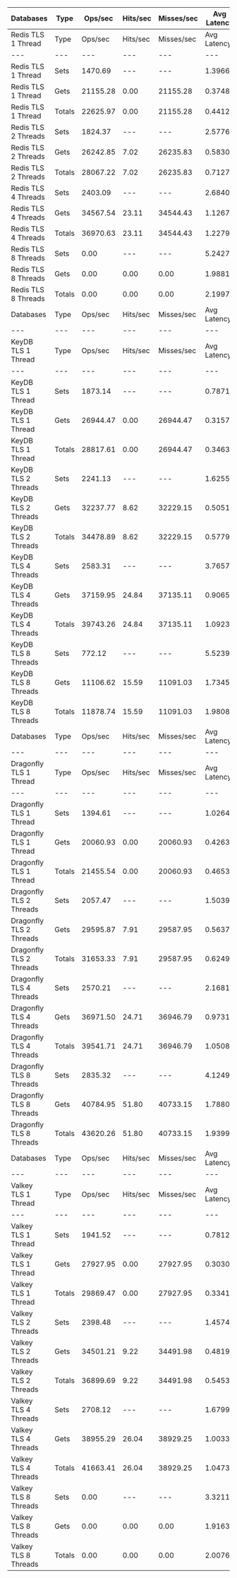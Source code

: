 | Databases | Type | Ops/sec | Hits/sec | Misses/sec | Avg Latency | p50 Latency | p99 Latency | p99.9 Latency | KB/sec |
| --- | --- | --- | --- | --- | --- | --- | --- | --- | --- |
| Redis TLS 1 Thread | Type | Ops/sec | Hits/sec | Misses/sec | Avg Latency | p50 Latency | p99 Latency | p99.9 Latency | KB/sec |
| --- | --- | --- | --- | --- | --- | --- | --- | --- | --- |
Redis TLS 1 Thread | Sets | 1470.69 | --- | --- | 1.39668 | 0.35100 | 20.73500 | 22.91100 | 70.35 |
Redis TLS 1 Thread | Gets | 21155.28 | 0.00 | 21155.28 | 0.37481 | 0.35100 | 1.07900 | 1.49500 | 805.62 |
Redis TLS 1 Thread | Totals | 22625.97 | 0.00 | 21155.28 | 0.44124 | 0.35100 | 1.25500 | 18.43100 | 875.97 |
Redis TLS 2 Threads | Sets | 1824.37 | --- | --- | 2.57766 | 0.58300 | 34.04700 | 36.86300 | 87.28 |
Redis TLS 2 Threads | Gets | 26242.85 | 7.02 | 26235.83 | 0.58306 | 0.55900 | 1.26300 | 2.00700 | 999.36 |
Redis TLS 2 Threads | Totals | 28067.22 | 7.02 | 26235.83 | 0.71271 | 0.55900 | 1.58300 | 32.51100 | 1086.64 |
Redis TLS 4 Threads | Sets | 2403.09 | --- | --- | 2.68402 | 1.02300 | 42.49500 | 48.89500 | 114.96 |
Redis TLS 4 Threads | Gets | 34567.54 | 23.11 | 34544.43 | 1.12673 | 1.00700 | 3.18300 | 4.76700 | 1316.38 |
Redis TLS 4 Threads | Totals | 36970.63 | 23.11 | 34544.43 | 1.22796 | 1.00700 | 3.45500 | 35.32700 | 1431.35 |
Redis TLS 8 Threads | Sets | 0.00 | --- | --- | 5.24272 | 1.83900 | 87.03900 | 98.81500 | 0.00 |
Redis TLS 8 Threads | Gets | 0.00 | 0.00 | 0.00 | 1.98815 | 1.77500 | 5.75900 | 7.55100 | 0.00 |
Redis TLS 8 Threads | Totals | 0.00 | 0.00 | 0.00 | 2.19970 | 1.78300 | 6.39900 | 80.89500 | 0.00 |
| Databases | Type | Ops/sec | Hits/sec | Misses/sec | Avg Latency | p50 Latency | p99 Latency | p99.9 Latency | KB/sec |
| --- | --- | --- | --- | --- | --- | --- | --- | --- | --- |
| KeyDB TLS 1 Thread | Type | Ops/sec | Hits/sec | Misses/sec | Avg Latency | p50 Latency | p99 Latency | p99.9 Latency | KB/sec |
| --- | --- | --- | --- | --- | --- | --- | --- | --- | --- |
KeyDB TLS 1 Thread | Sets | 1873.14 | --- | --- | 0.78711 | 0.29500 | 9.79100 | 14.27100 | 89.60 |
KeyDB TLS 1 Thread | Gets | 26944.47 | 0.00 | 26944.47 | 0.31572 | 0.28700 | 0.71900 | 3.85500 | 1026.08 |
KeyDB TLS 1 Thread | Totals | 28817.61 | 0.00 | 26944.47 | 0.34636 | 0.28700 | 1.11900 | 8.25500 | 1115.68 |
KeyDB TLS 2 Threads | Sets | 2241.13 | --- | --- | 1.62555 | 0.49500 | 22.39900 | 24.83100 | 107.22 |
KeyDB TLS 2 Threads | Gets | 32237.77 | 8.62 | 32229.15 | 0.50515 | 0.47100 | 1.40700 | 2.75100 | 1227.65 |
KeyDB TLS 2 Threads | Totals | 34478.89 | 8.62 | 32229.15 | 0.57798 | 0.47100 | 1.99100 | 20.47900 | 1334.87 |
KeyDB TLS 4 Threads | Sets | 2583.31 | --- | --- | 3.76572 | 0.89500 | 59.90300 | 65.53500 | 123.59 |
KeyDB TLS 4 Threads | Gets | 37159.95 | 24.84 | 37135.11 | 0.90654 | 0.85500 | 2.12700 | 2.65500 | 1415.11 |
KeyDB TLS 4 Threads | Totals | 39743.26 | 24.84 | 37135.11 | 1.09239 | 0.86300 | 2.30300 | 55.55100 | 1538.69 |
KeyDB TLS 8 Threads | Sets | 772.12 | --- | --- | 5.52393 | 1.59100 | 94.71900 | 117.75900 | 36.94 |
KeyDB TLS 8 Threads | Gets | 11106.62 | 15.59 | 11091.03 | 1.73451 | 1.55900 | 4.25500 | 38.14300 | 423.01 |
KeyDB TLS 8 Threads | Totals | 11878.74 | 15.59 | 11091.03 | 1.98082 | 1.55900 | 4.70300 | 82.43100 | 459.95 |
| Databases | Type | Ops/sec | Hits/sec | Misses/sec | Avg Latency | p50 Latency | p99 Latency | p99.9 Latency | KB/sec |
| --- | --- | --- | --- | --- | --- | --- | --- | --- | --- |
| Dragonfly TLS 1 Thread | Type | Ops/sec | Hits/sec | Misses/sec | Avg Latency | p50 Latency | p99 Latency | p99.9 Latency | KB/sec |
| --- | --- | --- | --- | --- | --- | --- | --- | --- | --- |
Dragonfly TLS 1 Thread | Sets | 1394.61 | --- | --- | 1.02643 | 0.40700 | 13.88700 | 15.42300 | 66.71 |
Dragonfly TLS 1 Thread | Gets | 20060.93 | 0.00 | 20060.93 | 0.42631 | 0.39900 | 0.95100 | 2.47900 | 763.95 |
Dragonfly TLS 1 Thread | Totals | 21455.54 | 0.00 | 20060.93 | 0.46532 | 0.39900 | 1.11900 | 12.54300 | 830.66 |
Dragonfly TLS 2 Threads | Sets | 2057.47 | --- | --- | 1.50391 | 0.51900 | 21.11900 | 29.95100 | 98.43 |
Dragonfly TLS 2 Threads | Gets | 29595.87 | 7.91 | 29587.95 | 0.56379 | 0.52700 | 1.18300 | 1.54300 | 1127.05 |
Dragonfly TLS 2 Threads | Totals | 31653.33 | 7.91 | 29587.95 | 0.62490 | 0.52700 | 1.28700 | 19.07100 | 1225.48 |
Dragonfly TLS 4 Threads | Sets | 2570.21 | --- | --- | 2.16814 | 0.94300 | 27.90300 | 32.76700 | 122.96 |
Dragonfly TLS 4 Threads | Gets | 36971.50 | 24.71 | 36946.79 | 0.97315 | 0.91100 | 2.54300 | 4.54300 | 1407.93 |
Dragonfly TLS 4 Threads | Totals | 39541.71 | 24.71 | 36946.79 | 1.05082 | 0.91100 | 2.78300 | 25.34300 | 1530.89 |
Dragonfly TLS 8 Threads | Sets | 2835.32 | --- | --- | 4.12493 | 1.71100 | 52.73500 | 73.21500 | 135.66 |
Dragonfly TLS 8 Threads | Gets | 40784.95 | 51.80 | 40733.15 | 1.78800 | 1.60700 | 4.83100 | 12.92700 | 1553.31 |
Dragonfly TLS 8 Threads | Totals | 43620.26 | 51.80 | 40733.15 | 1.93990 | 1.61500 | 5.75900 | 48.89500 | 1688.97 |
| Databases | Type | Ops/sec | Hits/sec | Misses/sec | Avg Latency | p50 Latency | p99 Latency | p99.9 Latency | KB/sec |
| --- | --- | --- | --- | --- | --- | --- | --- | --- | --- |
| Valkey TLS 1 Thread | Type | Ops/sec | Hits/sec | Misses/sec | Avg Latency | p50 Latency | p99 Latency | p99.9 Latency | KB/sec |
| --- | --- | --- | --- | --- | --- | --- | --- | --- | --- |
Valkey TLS 1 Thread | Sets | 1941.52 | --- | --- | 0.78126 | 0.31100 | 12.15900 | 12.92700 | 92.88 |
Valkey TLS 1 Thread | Gets | 27927.95 | 0.00 | 27927.95 | 0.30308 | 0.29500 | 0.58300 | 1.22300 | 1063.53 |
Valkey TLS 1 Thread | Totals | 29869.47 | 0.00 | 27927.95 | 0.33416 | 0.29500 | 0.61500 | 10.81500 | 1156.41 |
Valkey TLS 2 Threads | Sets | 2398.48 | --- | --- | 1.45742 | 0.47100 | 20.35100 | 22.78300 | 114.74 |
Valkey TLS 2 Threads | Gets | 34501.21 | 9.22 | 34491.98 | 0.48197 | 0.46300 | 0.99100 | 1.54300 | 1313.85 |
Valkey TLS 2 Threads | Totals | 36899.69 | 9.22 | 34491.98 | 0.54538 | 0.46300 | 1.09500 | 19.19900 | 1428.59 |
Valkey TLS 4 Threads | Sets | 2708.12 | --- | --- | 1.67992 | 0.95900 | 20.73500 | 25.85500 | 129.56 |
Valkey TLS 4 Threads | Gets | 38955.29 | 26.04 | 38929.25 | 1.00336 | 0.91900 | 3.61500 | 4.04700 | 1483.48 |
Valkey TLS 4 Threads | Totals | 41663.41 | 26.04 | 38929.25 | 1.04733 | 0.91900 | 3.80700 | 18.17500 | 1613.03 |
Valkey TLS 8 Threads | Sets | 0.00 | --- | --- | 3.32112 | 1.75900 | 45.82300 | 54.78300 | 0.00 |
Valkey TLS 8 Threads | Gets | 0.00 | 0.00 | 0.00 | 1.91636 | 1.75900 | 4.70300 | 10.68700 | 0.00 |
Valkey TLS 8 Threads | Totals | 0.00 | 0.00 | 0.00 | 2.00767 | 1.75900 | 4.89500 | 38.65500 | 0.00 |
